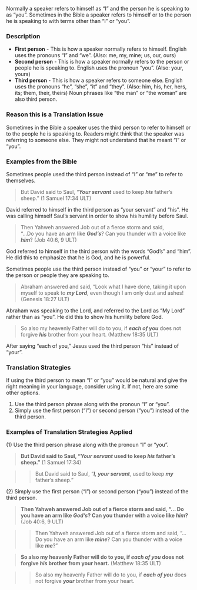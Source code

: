 
Normally a speaker refers to himself as “I” and the person he is speaking to as “you”. Sometimes in the Bible a speaker refers to himself or to the person he is speaking to with terms other than “I” or “you”.

### Description

* **First person** - This is how a speaker normally refers to himself.  English uses the pronouns “I” and “we”. (Also: me, my, mine; us, our, ours)
* **Second person** - This is how a speaker normally refers to the person or people he is speaking to. English uses  the pronoun “you”. (Also: your, yours)
* **Third person** - This is how a speaker refers to someone else. English uses the pronouns “he”, “she”, “it” and “they”. (Also: him, his, her, hers, its; them, their, theirs) Noun phrases like “the man” or “the woman” are also third person.

### Reason this is a Translation Issue

Sometimes in the Bible a speaker uses the third person to refer to himself or to the people he is speaking to. Readers might think that the speaker was referring to someone else. They might not understand that he meant “I” or “you”.

### Examples from the Bible

Sometimes people used the third person instead of “I” or “me” to refer to themselves.
> But David said to Saul, “***Your servant*** used to keep ***his*** father’s sheep.” (1 Samuel 17:34 ULT)

David referred to himself in the third person as “your servant” and “his”. He was calling himself Saul’s servant in order to show his humility before Saul.

> Then Yahweh answered Job out of a fierce storm and said,  
> “…Do you have an arm like ***God’s***? Can you thunder with a voice like ***him***? (Job 40:6, 9 ULT)

God referred to himself in the third person with the words “God’s” and “him”. He did this to emphasize that he is God, and he is powerful.

Sometimes people use the third person instead of “you” or “your” to refer to the person or people they are speaking to.

> Abraham answered and said, “Look what I have done, taking it upon myself to speak to ***my Lord***, even though I am only dust and ashes! (Genesis 18:27 ULT)

Abraham was speaking to the Lord, and referred to the Lord as “My Lord” rather than as “you”. He did this to show his humility before God.

> So also my heavenly Father will do to you, if ***each of you*** does not forgive ***his*** brother from your heart. (Matthew 18:35 ULT)

After saying “each of you,” Jesus used the third person “his” instead of “your”.

### Translation Strategies

If using the third person to mean “I” or “you” would be natural and give the right meaning in your language, consider using it. If not, here are some other options.

1. Use the third person phrase along with the pronoun “I” or “you”.
1. Simply use the first person (“I”) or second person (“you”) instead of the third person.

### Examples of Translation Strategies Applied

(1) Use the third person phrase along with the pronoun “I” or “you”.

> **But David said to Saul, “***Your servant*** used to keep ***his*** father’s sheep.”** (1 Samuel 17:34)
  
>> But David said to Saul, “***I, your servant***, used to keep ***my*** father’s sheep.”

(2) Simply use the first person (“I”) or second person (“you”) instead of the third person.

> **Then Yahweh answered Job out of a fierce storm and said, “… Do you have an arm like ***God’s***? Can you thunder with a voice like ***him***?** (Job 40:6, 9 ULT)
  
>> Then Yahweh answered Job out of a fierce storm and said, “… Do you have an arm like ***mine***? Can you thunder with a voice like ***me***?”
  
> **So also my heavenly Father will do to you, if ***each of you*** does not forgive ***his*** brother from your heart.** (Matthew 18:35 ULT)
  
>> So also my heavenly Father will do to you, if ***each of you*** does not forgive ***your*** brother from your heart.


